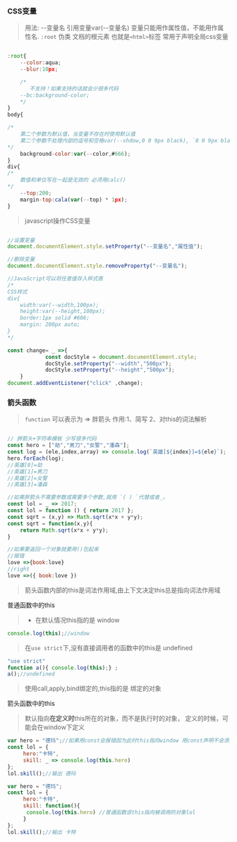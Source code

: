 ### CSS变量 
>  用法: --变量名 引用变量var(--变量名)
>  变量只能用作属性值，不能用作属性名.
>  `:root` 伪类 文档的根元素 也就是`<html>`标签 常用于声明全局css变量

```js

:root{
	--color:aqua;
	--blur:10px;

	/*
       不支持！如果支持的话就会少很多代码
	--bc:background-color;
	*/
}
body{

/*
	第二个参数为默认值，当变量不存在时使用默认值
	第二个参数不处理内部的逗号和空格var(--shdow,0 0 9px black), `0 0 9px black`为第二个参数
*/
	background-color:var(--color,#666);
}
div{
/*
	数值和单位写在一起是无效的 必须用calc()
*/
	--top:200;
	margin-top:cala(var(--top) * 1px);
}

```

> javascript操作CSS变量

```js

//设置变量
document.documentElement.style.setProperty("--变量名","属性值");

//删除变量
document.documentElement.style.removeProperty("--变量名");

//JavaScript可以将任意值存入样式表
/*
CSS样式
div{
	width:var(--width,100px);
	height:var(--height,100px);
	border:1px solid #666;
	margin: 200px auto;
}
*/

const change= _ =>{
    		const docStyle = document.documentElement.style;
    		docStyle.setProperty("--width","500px");
    		docStyle.setProperty("--height","500px");
   	}
document.addEventListener("click" ,change);

```

### 箭头函数
>  `function` 可以表示为 => 胖箭头
>  作用:1、简写  2、对this的词法解析

```js

// 胖箭头+字符串模板 少写很多代码
const hero = ["劫","男刀","女警","潘森"];
const log = (ele,index,array) => console.log(`英雄[${index}]=${ele}`);
hero.forEach(log);
//英雄[0]=劫
//英雄[1]=男刀
//英雄[2]=女警
//英雄[3]=潘森

//如果胖箭头不需要参数或需要多个参数,就用 `( ) `代替或者_。
const lol = _ => 2017;
const lol = function () { return 2017 };
const sqrt = (x,y) => Math.sqrt(x*x + y*y);
const sqrt = function(x,y){
	return Math.sqrt(x*x + y*y);
}

//如果要返回一个对象就要用()包起来
//报错
love =>{book:love}
//right
love =>({ book:love })

```

> 箭头函数内部的this是词法作用域,由上下文决定this总是指向词法作用域

普通函数中的this
> * 在默认情况this指的是 window

```js
console.log(this);//window
```

> 在`use strict`下,没有直接调用者的函数中的this是 undefined

```js
"use strict"
function a(){ console.log(this);} ;
a();//undefined
```

> 使用call,apply,bind绑定的,this指的是 绑定的对象

箭头函数中的this
> 默认指向**在定义时**this所在的对象，而不是执行时的对象， 定义的时候，可能会在window下定义
```js
var hero = "德玛";//如果用const会报错因为此时this指向window 用const声明不会添加到window属性
const lol = {
     hero:"卡特",
     skill: _ => console.log(this.hero)
};
lol.skill();//输出 德玛

var hero = "德玛";
const lol = {
     hero:"卡特",
     skill: function(){
      console.log(this.hero) //普通函数该this指向被调用的对象lol
     }
};
lol.skill();//输出 卡特 

```


